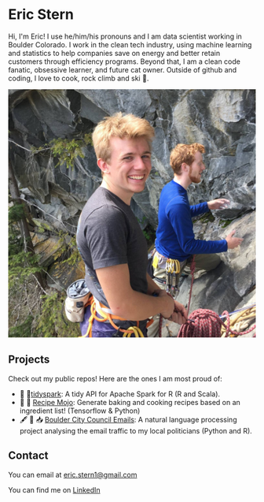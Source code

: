 # Eric Stern


<!--
**estern95/estern95** is a ✨ _special_ ✨ repository because its `README.md` (this file) appears on your GitHub profile.

Here are some ideas to get you started:

- 🔭 I’m currently working on ...
- 🌱 I’m currently learning ...
- 👯 I’m looking to collaborate on ...
- 🤔 I’m looking for help with ...
- 💬 Ask me about ...
- 📫 How to reach me: ...
- 😄 Pronouns: ...
- ⚡ Fun fact: ...
-->

Hi, I'm Eric! I use he/him/his pronouns and I am data scientist working in Boulder Colorado. I work in the clean tech industry, using machine learning and statistics to help companies save on energy and better retain customers through efficiency programs. Beyond that, I am a clean code fanatic, obsessive learner, and future cat owner. Outside of github and coding, I love to cook, rock climb and ski 🎿. 

![](https://github.com/estern95/estern95/blob/master/Casual%20Headshot.jpg?raw=true)

## Projects

Check out my public repos! Here are the ones I am most proud of:

* 🧼 🧹[tidyspark](https://github.com/danzafar/tidyspark): A tidy API for Apache Spark for R (R and Scala).
* 🥘 🍳 [Recipe Mojo](https://github.com/estern95/Recipe-Mojo): Generate baking and cooking recipes based on an ingredient list! (Tensorflow & Python)
* 🖋 📝 📥 [Boulder City Council Emails](https://github.com/estern95/boulder_council_emails#boulder-colorado-local-politics): A natural language processing project analysing the email traffic to my local politicians (Python and R). 

## Contact

You can email at [eric.stern1@gmail.com](mailto:eric.stern1@gmail.com)

You can find me on [LinkedIn](https://www.linkedin.com/in/eric-stern-47042296/)
